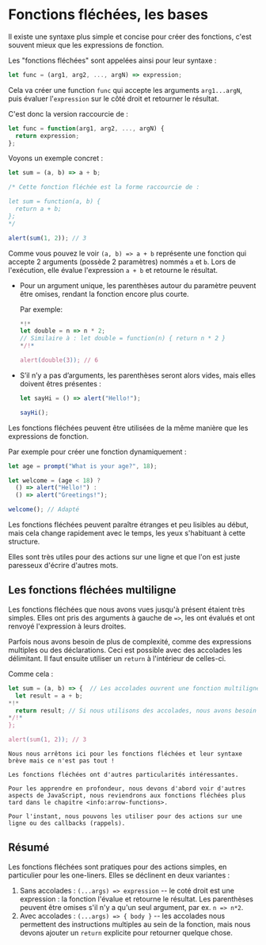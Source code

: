 # Fonctions fléchées, les bases

Il existe une syntaxe plus simple et concise pour créer des fonctions, c'est souvent mieux que les expressions de fonction.

Les "fonctions fléchées" sont appelées ainsi pour leur syntaxe :

```js
let func = (arg1, arg2, ..., argN) => expression;
```

Cela va créer une function `func` qui accepte les arguments `arg1...argN`, puis évaluer l'`expression` sur le côté droit et retourner le résultat.

C'est donc la version raccourcie de :

```js
let func = function(arg1, arg2, ..., argN) {
  return expression;
};
```

Voyons un exemple concret :

```js run
let sum = (a, b) => a + b;

/* Cette fonction fléchée est la forme raccourcie de :

let sum = function(a, b) {
  return a + b;
};
*/

alert(sum(1, 2)); // 3
```

Comme vous pouvez le voir `(a, b) => a + b` représente une fonction qui accepte 2 arguments (possède 2 paramètres) nommés `a` et `b`. Lors de l'exécution, elle évalue l'expression `a + b` et retourne le résultat.

- Pour un argument unique, les parenthèses autour du paramètre peuvent être omises, rendant la fonction encore plus courte.

    Par exemple:

    ```js run
    *!*
    let double = n => n * 2;
    // Similaire à : let double = function(n) { return n * 2 }
    */!*

    alert(double(3)); // 6
    ```

- S’il n’y a pas d’arguments, les parenthèses seront alors vides, mais elles doivent êtres présentes :

    ```js run
    let sayHi = () => alert("Hello!");

    sayHi();
    ```

Les fonctions fléchées peuvent être utilisées de la même manière que les expressions de fonction.

Par exemple pour créer une fonction dynamiquement :

```js run
let age = prompt("What is your age?", 18);

let welcome = (age < 18) ?
  () => alert("Hello!") :
  () => alert("Greetings!");

welcome(); // Adapté
```

Les fonctions fléchées peuvent paraître étranges et peu lisibles au début, mais cela change rapidement avec le temps, les yeux s'habituant à cette structure.

Elles sont très utiles pour des actions sur une ligne et que l'on est juste paresseux d'écrire d'autres mots.

## Les fonctions fléchées multiligne

Les fonctions fléchées que nous avons vues jusqu'à présent étaient très simples. Elles ont pris des arguments à gauche de `=>`, les ont évalués et ont renvoyé l'expression à leurs droites.

Parfois nous avons besoin de plus de complexité, comme des expressions multiples ou des déclarations. Ceci est possible avec des accolades les délimitant. Il faut ensuite utiliser un `return` à l'intérieur de celles-ci.

Comme cela :

```js run
let sum = (a, b) => {  // Les accolades ouvrent une fonction multiligne
  let result = a + b;
*!*
  return result; // Si nous utilisons des accolades, nous avons besoin d'un "return" explicite
*/!*
};

alert(sum(1, 2)); // 3
```

```smart header="Plus à venir"
Nous nous arrêtons ici pour les fonctions fléchées et leur syntaxe brève mais ce n'est pas tout !

Les fonctions fléchées ont d'autres particularités intéressantes.

Pour les apprendre en profondeur, nous devons d'abord voir d'autres aspects de JavaScript, nous reviendrons aux fonctions fléchées plus tard dans le chapitre <info:arrow-functions>.

Pour l'instant, nous pouvons les utiliser pour des actions sur une ligne ou des callbacks (rappels).
```

## Résumé

Les fonctions fléchées sont pratiques pour des actions simples, en particulier pour les one-liners. Elles se déclinent en deux variantes :

1. Sans accolades : `(...args) => expression` -- le coté droit est une expression : la fonction l'évalue et retourne le résultat. Les parenthèses peuvent être omises s'il n'y a qu'un seul argument, par ex. `n => n*2`.
2. Avec accolades : `(...args) => { body }` -- les accolades nous permettent des instructions multiples au sein de la fonction, mais nous devons ajouter un `return` explicite pour retourner quelque chose.
